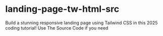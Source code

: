 # landing-page-tw-html-src
Build a stunning responsive landing page using Tailwind CSS in this 2025 coding tutorial!  Use The Source Code if you need
